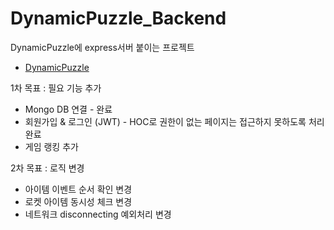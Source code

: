 # DynamicPuzzle_Backend
DynamicPuzzle에 express서버 붙이는 프로젝트
- [DynamicPuzzle](https://github.com/JeonJe/DynamicPuzzle)

1차 목표 : 필요 기능 추가
- Mongo DB 연결 - 완료
- 회원가입 & 로그인 (JWT) - HOC로 권한이 없는 페이지는 접근하지 못하도록 처리 완료 
- 게임 랭킹 추가 

2차 목표 : 로직 변경
- 아이템 이벤트 순서 확인 변경
- 로켓 아이템 동시성 체크 변경
- 네트워크 disconnecting 예외처리 변경 
